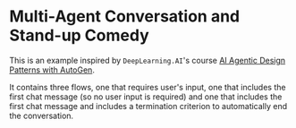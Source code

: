 # Multi-Agent Conversation and Stand-up Comedy

This is an example inspired by `DeepLearning.AI`'s course [AI Agentic Design Patterns with AutoGen](https://www.deeplearning.ai/short-courses/ai-agentic-design-patterns-with-autogen/).

It contains three flows, one that requires user's input, one that includes the first chat message (so no user input is required) and one that includes the first chat message and includes a termination criterion to automatically end the conversation.
